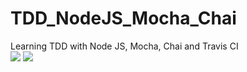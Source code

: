 # TDD_NodeJS_Mocha_Chai
Learning TDD with Node JS, Mocha, Chai and Travis CI
<br>
<img src="https://travis-ci.com/YohannesDK/TDD_NodeJS_Mocha_Chai.svg?branch=main">
<img src="https://travis-ci.com/YohannesDK/TDD_NodeJS_Mocha_Chai.svg?branch=firstBranch">
